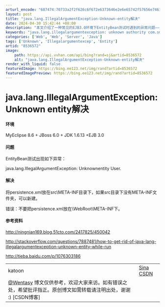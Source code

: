 ```yaml
---
arturl_encode: "687474:70733a2f2f626c6f672e6373646e2e6e65742f57656e746173:792f61727469636c652f64657461696c732f38353336353732"
layout: post
title: "java.lang.IllegalArgumentException-Unknown-entity解决"
date: 2024-04-30 15:42:44 +08:00
description: "本文介绍了一种常见的EJB3.0环境下EntityBean测试时遇到的异常问题——java.lang"
keywords: "java.lang.illegalargumentexception: unknown authority com.smartlink.analytic"
categories: ['Web', 'Web', 'Server', 'Java']
tags: ['Unknown', 'Illegalargumentexcep', 'Entity']
artid: "8536572"
image:
    path: https://api.vvhan.com/api/bing?rand=sj&artid=8536572
    alt: "java.lang.IllegalArgumentException-Unknown-entity解决"
render_with_liquid: false
featuredImage: https://bing.ee123.net/img/rand?artid=8536572
featuredImagePreview: https://bing.ee123.net/img/rand?artid=8536572
---
```


# java.lang.IllegalArgumentException: Unknown entity解决

#### 环境

MyEclipse 8.6 + JBoss 6.0 + JDK 1.6.13 +EJB 3.0

#### 问题

EntityBean测试出现如下异常：

java.lang.IllegalArgumentException: Unknownentity User.

#### 解决

将persistence.xml放在src\META-INF目录下，如果src目录下没有META-INF文件夹，可以新建。

错误：不要把persistence.xml放在\WebRoot\META-INF下。

#### 参考资料

<http://ningnian169.blog.51cto.com/2417825/450042>

<http://stackoverflow.com/questions/7887481/how-to-get-rid-of-java-lang-illegalargumentexception-unknown-entity-while-run>

<http://tieba.baidu.com/p/1076303186>

|  |  |
| --- | --- |
| katoon | [Sina](http://weibo.com/wentasy "新浪微博求粉 ^_^") [CSDN](http://blog.csdn.net/Wentasy "我的CSDN博客——HelloWorld") |
| [@Wentasy](http://blog.csdn.net/Wentasy "我的CSDN博客——HelloWorld") 博文仅供参考，欢迎大家来访。如有错误之处，希望批评指正。原创博文如需转载请注明出处，谢谢 :) [CSDN博客] |